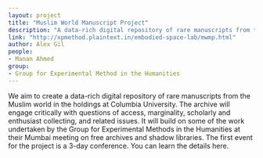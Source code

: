 ```yaml
---
layout: project
title: "Muslim World Manuscript Project"
description: "A data-rich digital repository of rare manuscripts from the Muslim world in the holdings at Columbia University."
link: "http://xpmethod.plaintext.in/embodied-space-lab/mwmp.html"
author: Alex Gil
people:
- Manan Ahmed
group:
- Group for Experimental Method in the Humanities
---
```


We aim to create a data-rich digital repository of rare manuscripts from the Muslim world in the holdings at Columbia University. The archive will engage critically with questions of access, marginality, scholarly and enthusiast collecting, and related issues. It will build on some of the work undertaken by the Group for Experimental Methods in the Humanities at their Mumbai meeting on free archives and shadow libraries. The first event for the project is a 3-day conference. You can learn the details here.